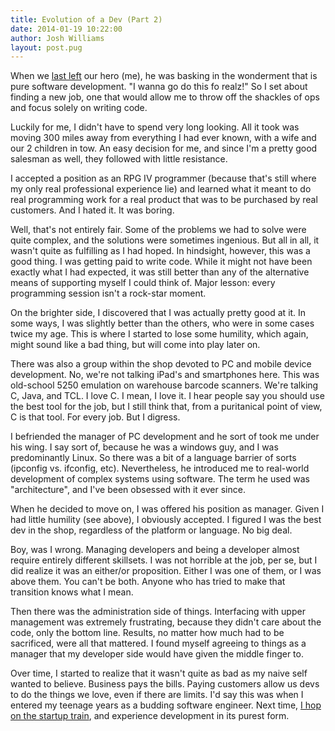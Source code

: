 ```yaml
---
title: Evolution of a Dev (Part 2)
date: 2014-01-19 10:22:00
author: Josh Williams
layout: post.pug
---
```

When we [last left](/blog/2014/01/evolution-of-a-dev-part-1/) our hero (me),
he was basking in the wonderment that is pure software development.  "I wanna
go do this fo realz!" So I set about finding a new job, one that would allow me
to throw off the shackles of ops and focus solely on writing code.

Luckily for me, I didn't have to spend very long looking.  All it took was moving
300 miles away from everything I had ever known, with a wife and our 2 children 
in tow.  An easy decision for me, and since I'm a pretty good salesman as well,
they followed with little resistance.

I accepted a position as an RPG IV programmer (because that's still where my
only real professional experience lie) and learned what it meant to do real
programming work for a real product that was to be purchased by real customers.
And I hated it.  It was boring.

<!--more-->

Well, that's not entirely fair.  Some of the problems we had to solve were
quite complex, and the solutions were sometimes ingenious.  But all in all,
it wasn't quite as fulfilling as I had hoped.  In hindsight, however, this was
a good thing.  I was getting paid to write code.  While it might not have been
exactly what I had expected, it was still better than any of the alternative
means of supporting myself I could think of.  Major lesson: every programming session
isn't a rock-star moment.

On the brighter side, I discovered that I was actually pretty good at it.  In
some ways, I was slightly better than the others, who were in some cases twice
my age.  This is where I started to lose some humility, which again, might sound
like a bad thing, but will come into play later on.

There was also a group within the shop devoted to PC and mobile device development.
No, we're not talking iPad's and smartphones here.  This was old-school 5250 emulation
on warehouse barcode scanners.  We're talking C, Java, and TCL.  I love C.  I mean, I
love it.  I hear people say you should use the best tool for the job, but I still think
that, from a puritanical point of view, C is that tool.  For every job.  But I digress.

I befriended the manager of PC development and he sort of took me under his wing.  I
say sort of, because he was a windows guy, and I was predominantly Linux.  So there
was a bit of a language barrier of sorts (ipconfig vs. ifconfig, etc).  Nevertheless,
he introduced me to real-world development of complex systems using software.
The term he used was "architecture", and I've been obsessed with it ever since.

When he decided to move on, I was offered his position as manager.  Given I had little
humility (see above), I obviously accepted.  I figured I was the best dev in the shop,
regardless of the platform or language.  No big deal.

Boy, was I wrong.  Managing developers and being a developer almost require entirely
different skillsets.  I was not horrible at the job, per se, but I did realize it
was an either/or proposition.  Either I was one of them, or I was above them.  You
can't be both.  Anyone who has tried to make that transition knows what I mean.

Then there was the administration side of things.  Interfacing with upper management
was extremely frustrating, because they didn't care about the code, only the bottom
line.  Results, no matter how much had to be sacrificed, were all that mattered.
I found myself agreeing to things as a manager that my developer side would have
given the middle finger to.

Over time, I started to realize that it wasn't quite as bad as my naive self wanted to
believe.  Business pays the bills.  Paying customers allow us devs to do
the things we love, even if there are limits.  I'd say this was when I entered my
teenage years as a budding software engineer.  Next time,
[I hop on the startup train](/blog/2014/01/evolution-of-a-dev-part-3/), and
experience development in its purest form.

